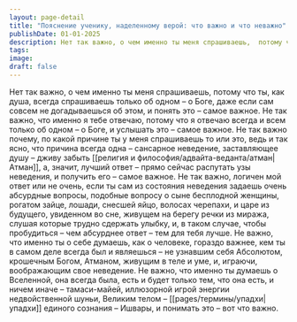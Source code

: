 ```yaml
---
layout: page-detail
title: "Пояснение ученику, наделенному верой: что важно и что неважно"
publishDate: 01-01-2025
description: Нет так важно, о чем именно ты меня спрашиваешь,  потому что ты, как душа,  всегда спрашиваешь только об одном – о Боге, даже если сам совсем не догадываешься об этом,  и понять это – самое важное...
tags:
image:
draft: false
---
```

Нет так важно, о чем именно ты меня спрашиваешь,  потому что ты, как душа,  всегда спрашиваешь только об одном – о Боге, даже если сам совсем не догадываешься об этом,  и понять это – самое важное. Не так важно, что именно я тебе отвечаю,  потому что я отвечаю всегда и всем  только об одном – о Боге, и услышать это – самое важное. Не так важно почему, по какой причине  ты у меня спрашиваешь то или это,  ведь и так ясно, что причина всегда одна – сансарное неведение,  заставляющее душу – дживу забыть [[религия и философия/адвайта-веданта/атман|Атман]], а, значит, лучший ответ – прямо сейчас распутать узы неведения,  и получить его – самое важное. Не так важно, логичен мой ответ или не очень,  если ты сам из состояния неведения  задаешь очень абсурдные вопросы, подобные вопросу о сыне бесплодной женщины,  рогатом зайце,  лошади, снесшей яйцо,  волосах черепахи, и царе из будущего, увиденном во сне,  живущем на берегу речки из миража, слушая которые трудно сдержать улыбку,  и, в таком случае, чтобы пробудиться –  чем абсурднее ответ – тем для тебя лучше. Не важно, что именно ты о себе думаешь,  как о человеке,  гораздо важнее, кем ты в самом деле всегда был и являешься –  не узнавшим себя Абсолютом, крошечным Богом,  Атманом, живущим в теле и уме, и, играючи, воображающим свое неведение. Не важно, что именно ты думаешь о Вселенной,  она всегда была, есть и будет только тем,  что она есть, и ничем иначе – тамаси-майей, иллюзорной игрой энергии недвойственной шуньи,  Великим телом – [[pages/термины/упадхи|упадхи]] единого сознания – Ишвары,  и понимать это – вот что важно.
  
